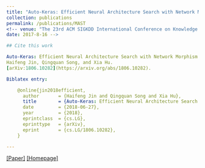 ```yaml
---
title: "Auto-Keras: Efficient Neural Architecture Search with Network Morphism"
collection: publications
permalink: /publications/MAST
<!-- venue: "The 23rd ACM SIGKDD International Conference on Knowledge Discovery and Data Mining. (KDD' 2017)" 
date: 2017-8-16 -->

## Cite this work

Auto-Keras: Efficient Neural Architecture Search with Network Morphism.
Haifeng Jin, Qingquan Song, and Xia Hu.
[arXiv:1806.10282](https://arxiv.org/abs/1806.10282).

Biblatex entry:

    @online{jin2018efficient,
      author       = {Haifeng Jin and Qingquan Song and Xia Hu},
      title        = {Auto-Keras: Efficient Neural Architecture Search with Network Morphism},
      date         = {2018-06-27},
      year         = {2018},
      eprintclass  = {cs.LG},
      eprinttype   = {arXiv},
      eprint       = {cs.LG/1806.10282},
    }

---
```

[[Paper]](https://arxiv.org/pdf/1806.10282.pdf) [[Homepage]](https://autokeras.com) 
<!-- [[Code]](https://github.com/qingquansong/MAST)  -->


<!-- ## Abstract -->

